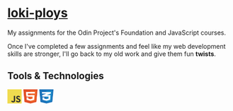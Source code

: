 # [loki-ploys](https://gachuzia.github.io/loki-ploys/)

My assignments for the Odin Project's Foundation and JavaScript courses.

Once I've  completed a few assignments and feel like my web development skills are stronger, I'll go back to my old work and give them fun **twists**.

## Tools & Technologies
<div>
    <img height="32" width="32" src="media/javascript.svg"/>
    <img height="32" width="32" src="media/html5.svg"/>
    <img height="32" width="32" src="media/css3.svg"/>
</div>
